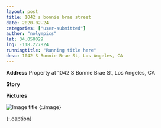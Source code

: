 ```yaml
---
layout: post
title: 1042 s bonnie brae street
date: 2020-02-24
categories: ["user-submitted"]
author: "nolympics"
lat: 34.050029
lng: -118.277824
runningtitle: "Running title here"
desc: 1042 S Bonnie Brae St, Los Angeles, CA
---
```

**Address**
Property at 1042 S Bonnie Brae St, Los Angeles, CA

**Story**


**Pictures**

![Image title]()
    {:.image}

   {:.caption}
